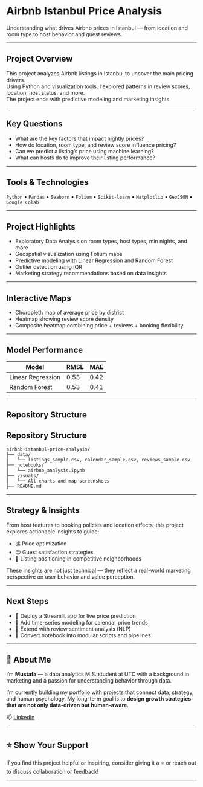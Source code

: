 # Airbnb Istanbul Price Analysis

Understanding what drives Airbnb prices in Istanbul — from location and room type to host behavior and guest reviews.

---

## Project Overview

This project analyzes Airbnb listings in Istanbul to uncover the main pricing drivers.  
Using Python and visualization tools, I explored patterns in review scores, location, host status, and more.  
The project ends with predictive modeling and marketing insights.

---

## Key Questions

- What are the key factors that impact nightly prices?
- How do location, room type, and review score influence pricing?
- Can we predict a listing’s price using machine learning?
- What can hosts do to improve their listing performance?

---

## Tools & Technologies

`Python` • `Pandas` • `Seaborn` • `Folium` • `Scikit-learn` • `Matplotlib` • `GeoJSON` • `Google Colab`

---

## Project Highlights

- Exploratory Data Analysis on room types, host types, min nights, and more
- Geospatial visualization using Folium maps
- Predictive modeling with Linear Regression and Random Forest
- Outlier detection using IQR
- Marketing strategy recommendations based on data insights

---

## Interactive Maps

- Choropleth map of average price by district  
- Heatmap showing review score density  
- Composite heatmap combining price + reviews + booking flexibility

---

## Model Performance

| Model             | RMSE | MAE  |
|------------------|------|------|
| Linear Regression | 0.53 | 0.42 |
| Random Forest     | 0.53 | 0.41 |

---

## Repository Structure

## Repository Structure

```
airbnb-istanbul-price-analysis/
├── data/
│   └── listings_sample.csv, calendar_sample.csv, reviews_sample.csv
├── notebooks/
│   └── airbnb_analysis.ipynb
├── visuals/
│   └── All charts and map screenshots
├── README.md
```

---

## Strategy & Insights

From host features to booking policies and location effects, this project explores actionable insights to guide:

- 💰 Price optimization
- 😊 Guest satisfaction strategies
- 📍 Listing positioning in competitive neighborhoods

These insights are not just technical — they reflect a real-world marketing perspective on user behavior and value perception.

---

## Next Steps

- 🚀 Deploy a Streamlit app for live price prediction  
- 📅 Add time-series modeling for calendar price trends  
- 💬 Extend with review sentiment analysis (NLP)  
- 📌 Convert notebook into modular scripts and pipelines

---

## 🙋 About Me

I’m **Mustafa** — a data analytics M.S. student at UTC with a background in marketing and a passion for understanding behavior through data.

I’m currently building my portfolio with projects that connect data, strategy, and human psychology. My long-term goal is to **design growth strategies that are not only data-driven but human-aware**.

📫 [LinkedIn](https://www.linkedin.com/in/mustafanalbantli/)

---

## ⭐️ Show Your Support

If you find this project helpful or inspiring, consider giving it a ⭐️ or reach out to discuss collaboration or feedback!

---
